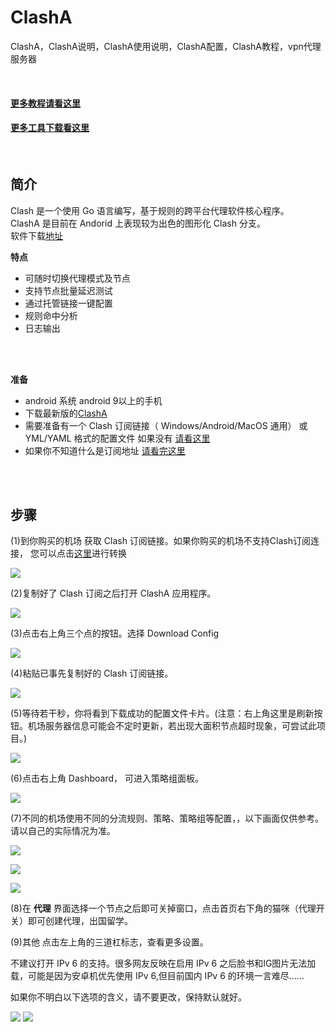 # ClashA        
ClashA，ClashA说明，ClashA使用说明，ClashA配置，ClashA教程，vpn代理服务器  


<br/>

#### [更多教程请看这里](https://github.com/githubvpn007/v2rayNvpn#%E4%BD%BF%E7%94%A8%E6%95%99%E7%A8%8B)
#### [更多工具下载看这里](https://github.com/githubvpn007/ProxyTool)

<br/>


简介
----

Clash 是一个使用 Go 语言编写，基于规则的跨平台代理软件核心程序。  
ClashA 是目前在 Andorid 上表现较为出色的图形化 Clash 分支。  
软件下载[地址](https://github.com/ccg2018/ClashA/releases)  

**特点**  
- 可随时切换代理模式及节点  
- 支持节点批量延迟测试  
- 通过托管链接一键配置  
- 规则命中分析  
- 日志输出  



<br/>
<br/>


**准备**  

- android 系统 android 9以上的手机  
- 下载最新版的[ClashA](https://github.com/ccg2018/ClashA/releases)  
- 需要准备有一个 Clash 订阅链接（ Windows/Android/MacOS 通用） 或 YML/YAML 格式的配置文件  如果没有 [请看这里](https://github.com/githubvpn007/v2rayNvpn#%E8%8A%82%E7%82%B9%E5%88%86%E4%BA%AB)  
- 如果你不知道什么是订阅地址 [请看完这里](https://github.com/githubvpn007/v2rayNvpn)  

<br/>
<br/>



步骤
---

(1)到你购买的机场 获取 Clash 订阅链接。如果你购买的机场不支持Clash订阅连接， 您可以点击[这里](https://bianyuan.xyz/)进行转换  

![](https://i.postimg.cc/sxXchrb4/1.png)  

(2)复制好了 Clash 订阅之后打开 ClashA 应用程序。  

![](https://i.postimg.cc/tgNtvJjz/2.png)  


(3)点击右上角三个点的按钮。选择 Download Config  

![](https://i.postimg.cc/q7TxGn9R/3.png)  



(4)粘贴已事先复制好的 Clash 订阅链接。  

![](https://i.postimg.cc/nzVKyxVf/4.png)  

(5)等待若干秒，你将看到下载成功的配置文件卡片。(注意：右上角这里是刷新按钮。机场服务器信息可能会不定时更新，若出现大面积节点超时现象，可尝试此项目。)

![](https://i.postimg.cc/2yKxdtDR/5.png)   


(6)点击右上角 Dashboard， 可进入策略组面板。

![](https://i.postimg.cc/BnDCDN7k/6.png)  



(7)不同的机场使用不同的分流规则、策略、策略组等配置，，以下画面仅供参考。请以自己的实际情况为准。  

![](https://i.postimg.cc/3xMXKmrB/7.png)   

![](https://i.postimg.cc/m213f84k/8.png)  

![](https://i.postimg.cc/66mVmFDF/9.png)  



(8)在 **代理** 界面选择一个节点之后即可关掉窗口，点击首页右下角的猫咪（代理开关）即可创建代理，出国留学。  


(9)其他  点击左上角的三道杠标志，查看更多设置。  

不建议打开 IPv 6 的支持。很多网友反映在启用 IPv 6 之后脸书和IG图片无法加载，可能是因为安卓机优先使用 IPv 6,但目前国内 IPv 6 的环境一言难尽……  

如果你不明白以下选项的含义，请不要更改，保持默认就好。  

![](https://i.postimg.cc/X7P29rjG/10.png)
![](https://i.postimg.cc/ncX2Vn4H/11.png)  



<br/>
<br/>
<br/>










